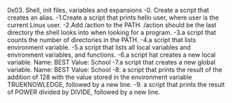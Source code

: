 0x03. Shell, init files, variables and expansions
-0. Create a script that creates an alias.
-1.Create a script that prints hello user, where user is the current Linux user.
-2.Add /action to the PATH. /action should be the last directory the shell looks into when looking for a program.
-3.a script that counts the number of directories in the PATH.
-4.a script that lists environment variable.
-5.a script that lists all local variables and environment variables, and functions.
-6.a script hat creates a new local variable.
Name: BEST
Value: School
-7.a script that creates a new global variable.
Name: BEST
Value: School
-8. a script that prints the result of the addition of 128 with the value stored in the environment variable TRUEKNOWLEDGE, followed by a new line.
-9. a script that prints the result of POWER divided by DIVIDE, followed by a new line.
